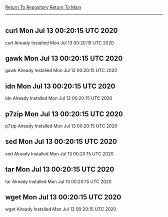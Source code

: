 [Return To Repository](https://github.com/deathbybandaid/piholeparser/)
[Return To Main](https://github.com/deathbybandaid/piholeparser/blob/master/RecentRunLogs/Mainlog.md)
____________________________________
# 
## curl Mon Jul 13 00:20:15 UTC 2020
curl Already Installed Mon Jul 13 00:20:15 UTC 2020
## gawk Mon Jul 13 00:20:15 UTC 2020
gawk Already Installed Mon Jul 13 00:20:15 UTC 2020
## idn Mon Jul 13 00:20:15 UTC 2020
idn Already Installed Mon Jul 13 00:20:15 UTC 2020
## p7zip Mon Jul 13 00:20:15 UTC 2020
p7zip Already Installed Mon Jul 13 00:20:15 UTC 2020
## sed Mon Jul 13 00:20:15 UTC 2020
sed Already Installed Mon Jul 13 00:20:15 UTC 2020
## tar Mon Jul 13 00:20:15 UTC 2020
tar Already Installed Mon Jul 13 00:20:15 UTC 2020
## wget Mon Jul 13 00:20:15 UTC 2020
wget Already Installed Mon Jul 13 00:20:15 UTC 2020
